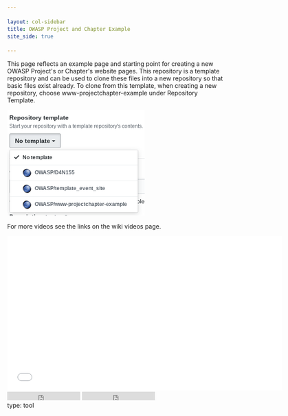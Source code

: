 ```yaml
---

layout: col-sidebar
title: OWASP Project and Chapter Example
site_side: true

---
```

<!-- rebuild 3 -->
This page reflects an example page and starting point for creating a new OWASP Project's or Chapter's website pages.  This repository is a template repository and can be used to clone these files into a new repository so that basic files exist already. To clone from this template, when creating a new repository, choose www-projectchapter-example under Repository Template.

<img src="repository_template.png" alt="repository template"/>


For more videos see the links on the wiki videos page.

  <div class="video-container">
    <iframe src="//www.youtube.com/embed/ztfgip-UhWw?" allowfullscreen="true" width="640" height="360" frameborder="0"></iframe>
  </div>
  
<div class="github-buttons">
  <iframe src="https://ghbtns.com/github-btn.html?user=owasp&repo=www-projectchapter-example&type=star&count=true" frameborder="0" scrolling="0" width="170px" height="20px"></iframe>
  <iframe src="https://ghbtns.com/github-btn.html?user=owasp&repo=www-projectchapter-example&type=watch&count=true&v=2" frameborder="0" scrolling="0" width="170px" height="20px"></iframe>
</div>
type: tool
